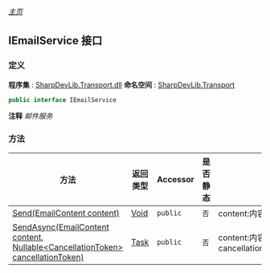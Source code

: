 ###### [主页](./Index.md "主页")
## IEmailService 接口
### 定义
**程序集** : [SharpDevLib.Transport.dll](./SharpDevLib.Transport.assembly.md "SharpDevLib.Transport.dll")
**命名空间** : [SharpDevLib.Transport](./SharpDevLib.Transport.namespace.md "SharpDevLib.Transport")
``` csharp
public interface IEmailService
```
**注释**
*邮件服务*

### 方法
|方法|返回类型|Accessor|是否静态|参数|
|---|---|---|---|---|
|[Send(EmailContent content)](./SharpDevLib.Transport.IEmailService.Send.EmailContent.md "Send(EmailContent content)")|[Void](https://learn.microsoft.com/en-us/dotnet/api/system.void "Void")|`public`|`否`|content:内容|
|[SendAsync(EmailContent content, Nullable\<CancellationToken\> cancellationToken)](./SharpDevLib.Transport.IEmailService.SendAsync.EmailContent.Nullable.CancellationToken.md "SendAsync(EmailContent content, Nullable<CancellationToken> cancellationToken)")|[Task](https://learn.microsoft.com/en-us/dotnet/api/system.threading.tasks.task "Task")|`public`|`否`|content:内容<br>cancellationToken:cancellationToken|

